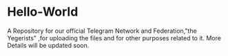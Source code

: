 # Hello-World
A Repository for our official Telegram Network and Federation,"the Yegerists" ,for uploading the files and for other purposes related to it.
More Details will be updated soon.
